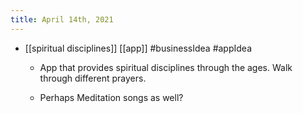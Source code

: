 ```yaml
---
title: April 14th, 2021
---
```


- [[spiritual disciplines]] [[app]] #businessIdea #appIdea
	 - App that provides spiritual disciplines through the ages. Walk through different prayers.

	 - Perhaps Meditation songs as well?
